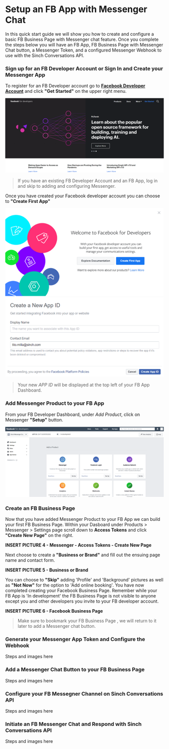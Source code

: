 
# Setup an FB App with Messenger Chat
In this quick start guide we will show you how to create and configure a basic FB Business Page with Messenger chat feature.  Once you complete the steps below you will have an FB App, FB Business Page with Messenger Chat button, a Messenger Token, and a configured Messenger Webhook to use with the Sinch Conversations API.

### Sign up for an FB Developer Account or Sign In and Create your Messenger App
To register for an FB Developer account go to **[Facebook Developer Account](https://developers.facebook.com)** and click **"Get Started"** on the upper right menu.


![](./img/fb_for_developers.png)

> 
> If you have an existing FB Developer Account and an FB App, log in and skip to adding and configuring Messenger.
>

Once you have created your Facebook developer account you can choose to **"Create First App"**

![](./img/fb_create_first_app.png) ![](./img/fb_create_app_form.png)


> 
>Your new *APP ID* will be displayed at the top left of your FB App Dashboard.
>


### Add Messenger Product to your FB App
From your FB Developer Dashboard, under *Add Product*, click on Messenger **"Setup"** button.

![](./img/fb_app_dashboard.png)

### Create an FB Business Page
Now that you have added Messenger Product to your FB App we can build your first FB Business Page.  Within your Dasboard under Products > Messenger > Settings page scroll down to **Access Tokens** and click **"Create New Page"** on the right.

**INSERT PICTURE 4 - Messenger - Access Tokens - Create New Page**

Next choose to create a **"Business or Brand"** and fill out the ensuing page name and contact form.

**INSERT PICTURE 5 - Business or Brand**

You can choose to **"Skip"** adding 'Profile' and 'Background' pictures as well as **"Not Now"** for the option to 'Add online booking'.  You have now completed creating your Facebook Business Page.  Remember while your FB App is 'In development' the FB Business Page is not visible to anyone except you and other developers you invite to your FB developer account.

**INSERT PICTURE 6 - Facebook Business Page**

>
>Make sure to bookmark your FB Business Page , we will return to it later to add a Messenger chat button.
>

### Generate your Messenger App Token and Configure the Webhook
Steps and images here

### Add a Messenger Chat Button to your FB Business Page
Steps and images here

### Configure your FB Messegner Channel on Sinch Conversations API
Steps and images here

### Initiate an FB Messenger Chat and Respond with Sinch Conversations API
Steps and images here


